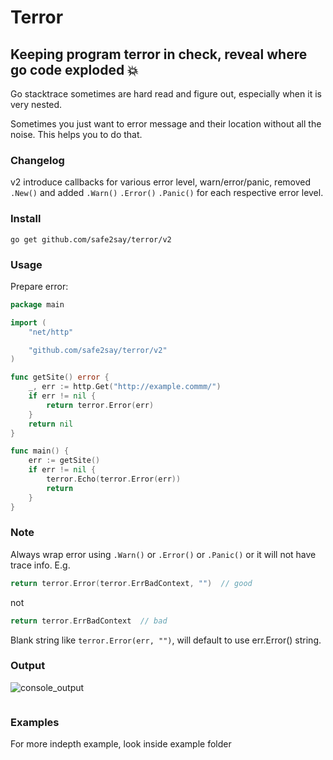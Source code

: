 # Terror

## Keeping program terror in check, reveal where go code exploded 💥

Go stacktrace sometimes are hard read and figure out, especially when it is very nested.

Sometimes you just want to error message and their location without all the noise. This helps you to do that.

### Changelog

v2 introduce callbacks for various error level, warn/error/panic, removed `.New()` and added `.Warn()` `.Error()` `.Panic()` for each respective error level.

### Install

`go get github.com/safe2say/terror/v2`

### Usage

Prepare error:

```go
package main

import (
	"net/http"

	"github.com/safe2say/terror/v2"
)

func getSite() error {
	_, err := http.Get("http://example.commm/")
	if err != nil {
		return terror.Error(err)
	}
	return nil
}

func main() {
	err := getSite()
	if err != nil {
		terror.Echo(terror.Error(err))
		return
	}
}

```

### Note

Always wrap error using `.Warn()` or `.Error()` or `.Panic()` or it will not have trace info. E.g.

```go
return terror.Error(terror.ErrBadContext, "")  // good
```

not

```go
return terror.ErrBadContext  // bad
```

Blank string like `terror.Error(err, "")`, will default to use err.Error() string.

### Output

![console_output](terror.png)

```

```

### Examples

For more indepth example, look inside example folder

